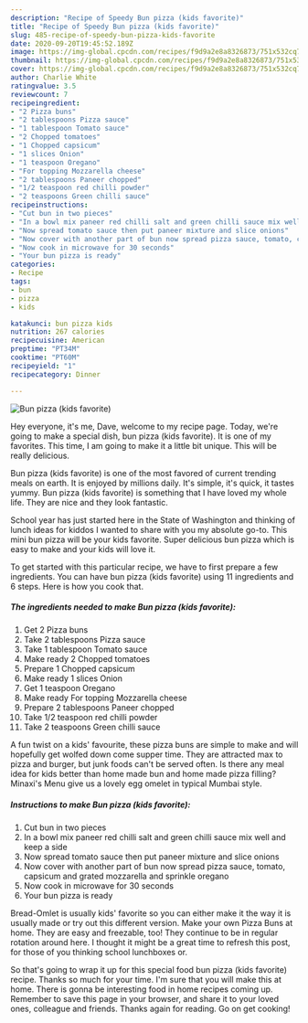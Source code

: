 ```yaml
---
description: "Recipe of Speedy Bun pizza (kids favorite)"
title: "Recipe of Speedy Bun pizza (kids favorite)"
slug: 485-recipe-of-speedy-bun-pizza-kids-favorite
date: 2020-09-20T19:45:52.189Z
image: https://img-global.cpcdn.com/recipes/f9d9a2e8a8326873/751x532cq70/bun-pizza-kids-favorite-recipe-main-photo.jpg
thumbnail: https://img-global.cpcdn.com/recipes/f9d9a2e8a8326873/751x532cq70/bun-pizza-kids-favorite-recipe-main-photo.jpg
cover: https://img-global.cpcdn.com/recipes/f9d9a2e8a8326873/751x532cq70/bun-pizza-kids-favorite-recipe-main-photo.jpg
author: Charlie White
ratingvalue: 3.5
reviewcount: 7
recipeingredient:
- "2 Pizza buns"
- "2 tablespoons Pizza sauce"
- "1 tablespoon Tomato sauce"
- "2 Chopped tomatoes"
- "1 Chopped capsicum"
- "1 slices Onion"
- "1 teaspoon Oregano"
- "For topping Mozzarella cheese"
- "2 tablespoons Paneer chopped"
- "1/2 teaspoon red chilli powder"
- "2 teaspoons Green chilli sauce"
recipeinstructions:
- "Cut bun in two pieces"
- "In a bowl mix paneer red chilli salt and green chilli sauce mix well and keep a side"
- "Now spread tomato sauce then put paneer mixture and slice onions"
- "Now cover with another part of bun now spread pizza sauce, tomato, capsicum and grated mozzarella and sprinkle oregano"
- "Now cook in microwave for 30 seconds"
- "Your bun pizza is ready"
categories:
- Recipe
tags:
- bun
- pizza
- kids

katakunci: bun pizza kids 
nutrition: 267 calories
recipecuisine: American
preptime: "PT34M"
cooktime: "PT60M"
recipeyield: "1"
recipecategory: Dinner

---
```



![Bun pizza (kids favorite)](https://img-global.cpcdn.com/recipes/f9d9a2e8a8326873/751x532cq70/bun-pizza-kids-favorite-recipe-main-photo.jpg)

Hey everyone, it's me, Dave, welcome to my recipe page. Today, we're going to make a special dish, bun pizza (kids favorite). It is one of my favorites. This time, I am going to make it a little bit unique. This will be really delicious.

Bun pizza (kids favorite) is one of the most favored of current trending meals on earth. It is enjoyed by millions daily. It's simple, it's quick, it tastes yummy. Bun pizza (kids favorite) is something that I have loved my whole life. They are nice and they look fantastic.

School year has just started here in the State of Washington and thinking of lunch ideas for kiddos I wanted to share with you my absolute go-to. This mini bun pizza will be your kids favorite. Super delicious bun pizza which is easy to make and your kids will love it.


To get started with this particular recipe, we have to first prepare a few ingredients. You can have bun pizza (kids favorite) using 11 ingredients and 6 steps. Here is how you cook that.

<!--inarticleads1-->

##### The ingredients needed to make Bun pizza (kids favorite):

1. Get 2 Pizza buns
1. Take 2 tablespoons Pizza sauce
1. Take 1 tablespoon Tomato sauce
1. Make ready 2 Chopped tomatoes
1. Prepare 1 Chopped capsicum
1. Make ready 1 slices Onion
1. Get 1 teaspoon Oregano
1. Make ready For topping Mozzarella cheese
1. Prepare 2 tablespoons Paneer chopped
1. Take 1/2 teaspoon red chilli powder
1. Take 2 teaspoons Green chilli sauce


A fun twist on a kids&#39; favourite, these pizza buns are simple to make and will hopefully get wolfed down come supper time. They are attracted max to pizza and burger, but junk foods can&#39;t be served often. Is there any meal idea for kids better than home made bun and home made pizza filling? Minaxi&#39;s Menu give us a lovely egg omelet in typical Mumbai style. 

<!--inarticleads2-->

##### Instructions to make Bun pizza (kids favorite):

1. Cut bun in two pieces
1. In a bowl mix paneer red chilli salt and green chilli sauce mix well and keep a side
1. Now spread tomato sauce then put paneer mixture and slice onions
1. Now cover with another part of bun now spread pizza sauce, tomato, capsicum and grated mozzarella and sprinkle oregano
1. Now cook in microwave for 30 seconds
1. Your bun pizza is ready


Bread-Omlet is usually kids&#39; favorite so you can either make it the way it is usually made or try out this different version. Make your own Pizza Buns at home. They are easy and freezable, too! They continue to be in regular rotation around here. I thought it might be a great time to refresh this post, for those of you thinking school lunchboxes or. 

So that's going to wrap it up for this special food bun pizza (kids favorite) recipe. Thanks so much for your time. I'm sure that you will make this at home. There is gonna be interesting food in home recipes coming up. Remember to save this page in your browser, and share it to your loved ones, colleague and friends. Thanks again for reading. Go on get cooking!
